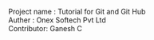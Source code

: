 Project name : Tutorial for Git and Git Hub<br>
Auther : Onex Softech Pvt Ltd<br>
Contributor: Ganesh C<br>

